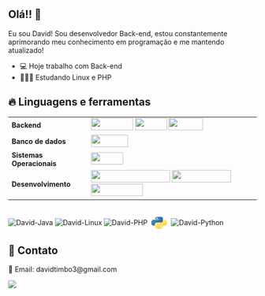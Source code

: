 ## Olá!! 👋
Eu sou David! 
Sou desenvolvedor Back-end, estou constantemente aprimorando meu conhecimento em programação e me mantendo atualizado! 


- 💻 Hoje trabalho com Back-end
- 👨🏻‍💻 Estudando Linux e PHP


## 🔥 Linguagens e ferramentas

<p align="center">
  <table>
    <tr>
      <td><strong>Backend</strong></td>
      <td>
        <img height="25px" src="https://img.shields.io/badge/Python-3776AB.svg?style=for-the-badge&logo=Python&logoColor=white" width="85px"/> 
        <img height="25px" src="https://img.shields.io/badge/PHP-777BB4.svg?style=for-the-badge&logo=PHP&logoColor=white" width="65px"/>   
        <img height="25px" src="https://img.shields.io/badge/java-%23ED8B00.svg?style=for-the-badge&logo=openjdk&logoColor=white" width="70px"/>
      </td>
    </tr>
    <tr>
      <td><strong>Banco de dados</strong></td>
      <td>
        <img height="25px" src="https://img.shields.io/badge/mysql-%2300f.svg?style=for-the-badge&logo=mysql&logoColor=white" width="75px"/>
      </td>
    </tr>
    <tr>
      <td><strong>Sistemas Operacionais</strong></td>
      <td>
        <img height="25px" src="https://img.shields.io/badge/linux-%23FCC624.svg?style=for-the-badge&logo=linux&logoColor=white" width="65px"/> 
      </td>
    </tr>
    <tr>
      <td><strong>Desenvolvimento</strong></td>
      <td>
        <img height="25px" src="https://img.shields.io/badge/Visual%20Studio%20Code-0078d7.svg?style=for-the-badge&logo=visual-studio-code&logoColor=white" width="160px"/>
        <img height="25px" src="https://img.shields.io/badge/IntelliJ%20IDEA-000000.svg?style=for-the-badge&logo=IntelliJ-IDEA&logoColor=white" width="120px"/>
        <img height="25px" src="https://img.shields.io/badge/Eclipse%20IDE-2C2255.svg?style=for-the-badge&logo=Eclipse-IDE&logoColor=white" width="105px"/>
      </td>
    </tr>
  </table>
</p>



<div style="display: inline_block"><br>
  <img align="center" alt="David-Java" height="30" width="40" src="https://cdn.jsdelivr.net/gh/devicons/devicon/icons/java/java-original.svg">
  <img align="center" alt="David-Linux" height="30" width="40" src="https://cdn.jsdelivr.net/gh/devicons/devicon/icons/linux/linux-original.svg">
  <img align="center" alt="David-PHP" height="30" width="40" src="https://cdn.jsdelivr.net/gh/devicons/devicon/icons/php/php-plain.svg">
  <img align="center" alt="David-Python" height="30" width="40" src="https://raw.githubusercontent.com/devicons/devicon/master/icons/python/python-original.svg">
  <img align="center" alt="David-Python" height="30" width="40" src=https://cdn.jsdelivr.net/gh/devicons/devicon/icons/vscode/vscode-original.svg
</div>

 ## 👥 Contato
<p>📩 Email: davidtimbo3@gmail.com</p>

<div>
   <a href="https://www.linkedin.com/in/davidmelo-/" target="_blank"><img src="https://img.shields.io/badge/-LinkedIn-%230077B5?style=for-the-badge&logo=linkedin&logoColor=white" target="_blank"></a> 
</div>
  
